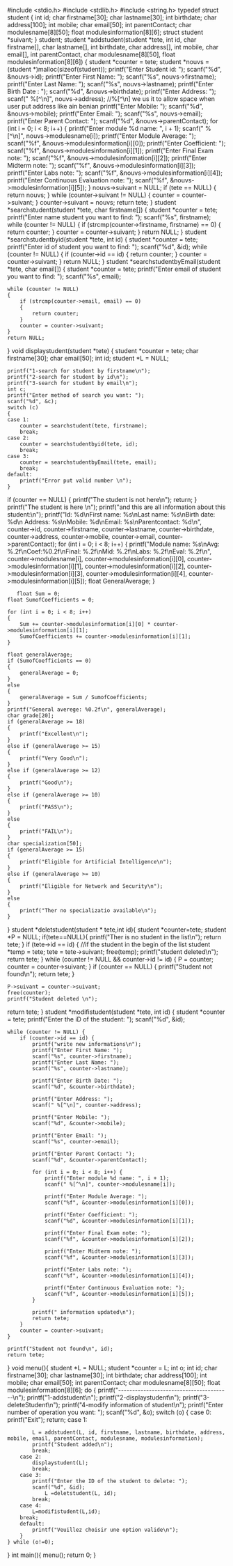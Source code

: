 #include <stdio.h>
#include <stdlib.h>
#include <string.h>
typedef struct student
{
    int id;
    char firstname[30];
    char lastname[30];
    int birthdate;
    char address[100];
    int mobile;
    char email[50];
    int parentContact;
    char modulesname[8][50];
    float modulesinformation[8][6];
    struct student *suivant;
} student;
student *addstudent(student *tete, int id, char firstname[], char lastname[], int birthdate, char address[], int mobile, char email[], int parentContact, char modulesname[8][50], float modulesinformation[8][6])
{
    student *counter = tete;
    student *nouvs = (student *)malloc(sizeof(student));
    printf("Enter Student id: ");
    scanf("%d", &nouvs->id);
    printf("Enter First Name: ");
    scanf("%s", nouvs->firstname);
    printf("Enter Last Name: ");
    scanf("%s", nouvs->lastname);
    printf("Enter Birth Date : ");
    scanf("%d", &nouvs->birthdate);
    printf("Enter Address: ");
    scanf(" %[^\n]", nouvs->address);
    //%[^\n] we us it to allow space when user put address like ain benian
    printf("Enter Mobile: ");
    scanf("%d", &nouvs->mobile);
    printf("Enter Email: ");
    scanf("%s", nouvs->email);
    printf("Enter Parent Contact: ");
    scanf("%d", &nouvs->parentContact);
    for (int i = 0; i < 8; i++)
    {
        printf("Enter module %d name: ", i + 1);
        scanf(" %[^\n]", nouvs->modulesname[i]);
        printf("Enter Module Average: ");
        scanf("%f", &nouvs->modulesinformation[i][0]);
        printf("Enter Coefficient: ");
        scanf("%f", &nouvs->modulesinformation[i][1]);
        printf("Enter Final Exam note: ");
        scanf("%f", &nouvs->modulesinformation[i][2]);
        printf("Enter Midterm note: ");
        scanf("%f", &nouvs->modulesinformation[i][3]);
        printf("Enter Labs note: ");
        scanf("%f", &nouvs->modulesinformation[i][4]);
        printf("Enter Continuous Evaluation note: ");
        scanf("%f", &nouvs->modulesinformation[i][5]);
    }
    nouvs->suivant = NULL;
    if (tete == NULL)
    {
        return nouvs;
    }
    while (counter->suivant != NULL)
    {
        counter = counter->suivant;
    }
    counter->suivant = nouvs;
    return tete;
}
student *searchstudent(student *tete, char firstname[])
{
    student *counter = tete;
    printf("Enter name student you want to find: ");
    scanf("%s", firstname);
    while (counter != NULL)
    {
        if (strcmp(counter->firstname, firstname) == 0)
        {
            return counter;
        }
        counter = counter->suivant;
    }
    return NULL;
}
student *searchstudentbyid(student *tete, int id)
{
    student *counter = tete;
    printf("Enter id of student you want to find: ");
    scanf("%d", &id);
    while (counter != NULL)
    {
        if (counter->id == id)
        {
            return counter;
        }
        counter = counter->suivant;
    }
    return NULL;
}
student *searchstudentbyEmail(student *tete, char email[])
{
    student *counter = tete;
    printf("Enter email of student you want to find: ");
    scanf("%s", email);

    while (counter != NULL)
    {
        if (strcmp(counter->email, email) == 0)
        {
            return counter;
        }
        counter = counter->suivant;
    }
    return NULL;
}
void displaystudent(student *tete)
{
    student *counter = tete;
    char firstname[30];
    char email[50];
    int id;
    student *L = NULL;

    printf("1-search for student by firstname\n");
    printf("2-search for student by id\n");
    printf("3-search for student by email\n");
    int c;
    printf("Enter method of search you want: ");
    scanf("%d", &c);
    switch (c)
    {
    case 1:
        counter = searchstudent(tete, firstname);
        break;
    case 2:
        counter = searchstudentbyid(tete, id);
        break;
    case 3:
        counter = searchstudentbyEmail(tete, email);
        break;
    default:
        printf("Error put valid number \n");
    }
   if (counter == NULL)
    {
        printf("The student is not here\n");
        return; 
    }
        printf("The student is here \n");
        printf("and this are all information about this student:\n");
        printf("Id: %d\nFirst name: %s\nLast name: %s\nBirth date: %d\n Address: %s\nMobile: %d\nEmail: %s\nParentcontact: %d\n", counter->id, counter->firstname, counter->lastname, counter->birthdate, counter->address, counter->mobile, counter->email, counter->parentContact);
        for (int i = 0; i < 8; i++)
        {
            printf("Module name: %s\nAvg: %.2f\nCoef:%0.2f\nFinal: %.2f\nMid: %.2f\nLabs: %.2f\nEval: %.2f\n",
                   counter->modulesname[i], counter->modulesinformation[i][0], counter->modulesinformation[i][1],
                   counter->modulesinformation[i][2], counter->modulesinformation[i][3],
                   counter->modulesinformation[i][4], counter->modulesinformation[i][5]);
            float GeneralAverage;
        }
    
       float Sum = 0;
    float SumofCoefficients = 0;

    for (int i = 0; i < 8; i++)
    {
        Sum += counter->modulesinformation[i][0] * counter->modulesinformation[i][1];
        SumofCoefficients += counter->modulesinformation[i][1];
    }

    float generalAverage;
    if (SumofCoefficients == 0)
    {
        generalAverage = 0;
    }
    else
    {
        generalAverage = Sum / SumofCoefficients;
    }
    printf("General averege: %0.2f\n", generalAverage);
    char grade[20];
    if (generalAverage >= 18)
    {
        printf("Excellent\n");
    }
    else if (generalAverage >= 15)
    {
        printf("Very Good\n");
    }
    else if (generalAverage >= 12)
    {
        printf("Good\n");
    }
    else if (generalAverage >= 10)
    {
        printf("PASS\n");
    }
    else
    {
        printf("FAIL\n");
    }
    char specialization[50];
    if (generalAverage >= 15)
    {
        printf("Eligible for Artificial Intelligence\n");
    }
    else if (generalAverage >= 10)
    {
        printf("Eligible for Network and Security\n");
    }
    else
    {
        printf("Ther no specializatio available\n");
    }
}
student *deletstudent(student * tete,int id){
    student *counter=tete;
    student *P = NULL;
    if(tete==NULL){
        printf("Ther is no student in the list\n");
        return tete;
    }
     if (tete->id == id) { //if the student in the begin of the list
        student *temp = tete;
        tete = tete->suivant;
        free(temp);
        printf("student deleted\n");
        return tete;
    }
        while (counter != NULL && counter->id != id) {
        P = counter;
        counter = counter->suivant;
    }
        if (counter == NULL) {
        printf("Student not found\n");
        return tete;
    }
 
    P->suivant = counter->suivant;
    free(counter);
    printf("Student deleted \n");
return tete;
}
student *modifistudent(student *tete, int id) {
    student *counter = tete;
    printf("Enter the iD of the student: ");
    scanf("%d", &id);
    
    while (counter != NULL) {
        if (counter->id == id) {
            printf("write new informations\n");
            printf("Enter First Name: ");
            scanf("%s", counter->firstname);
            printf("Enter Last Name: ");
            scanf("%s", counter->lastname);
            
            printf("Enter Birth Date: ");
            scanf("%d", &counter->birthdate);
            
            printf("Enter Address: ");
            scanf(" %[^\n]", counter->address);
            
            printf("Enter Mobile: ");
            scanf("%d", &counter->mobile);
            
            printf("Enter Email: ");
            scanf("%s", counter->email);
            
            printf("Enter Parent Contact: ");
            scanf("%d", &counter->parentContact);
            
            for (int i = 0; i < 8; i++) {
                printf("Enter module %d name: ", i + 1);
                scanf(" %[^\n]", counter->modulesname[i]);
                
                printf("Enter Module Average: ");
                scanf("%f", &counter->modulesinformation[i][0]);
                
                printf("Enter Coefficient: ");
                scanf("%d", &counter->modulesinformation[i][1]);
                
                printf("Enter Final Exam note: ");
                scanf("%f", &counter->modulesinformation[i][2]);
                
                printf("Enter Midterm note: ");
                scanf("%f", &counter->modulesinformation[i][3]);
                
                printf("Enter Labs note: ");
                scanf("%f", &counter->modulesinformation[i][4]);
                
                printf("Enter Continuous Evaluation note: ");
                scanf("%f", &counter->modulesinformation[i][5]);
            }

            printf(" information updated\n");
            return tete;
        }
        counter = counter->suivant;
    }
    
    printf("Student not found\n", id);
    return tete;
}
void menu(){
     student *L = NULL;
    student *counter = L;
    int o;
    int id;
    char firstname[30];
    char lastname[30];
    int birthdate;
    char address[100];
    int mobile;
    char email[50];
    int parentContact;
    char modulesname[8][50];
    float modulesinformation[8][6];
    do
    {
        printf("----------------------------------------\n");
        printf("1-addstudent\n");
        printf("2-displaystudent\n");
        printf("3-deleteStudent\n");
        printf("4-modify information of student\n");
        printf("Enter number of operation you want: ");
        scanf("%d", &o);
        switch (o)
        {
            case 0:
            printf("Exit");
            return;
        case 1:

            L = addstudent(L, id, firstname, lastname, birthdate, address, mobile, email, parentContact, modulesname, modulesinformation);
            printf("Student added\n");
            break;
        case 2:
            displaystudent(L);
            break;
        case 3:
            printf("Enter the ID of the student to delete: ");
            scanf("%d", &id);
                L =deletstudent(L, id);        
            break;
        case 4:
            L=modifistudent(L,id);
        break;
        default:
            printf("Veuillez choisir une option valide\n");
        }
    } while (o!=0);
}
int main(){
   menu();
    return 0;
}
